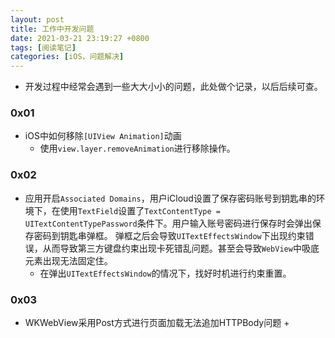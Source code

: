 ```yaml
---
layout: post
title: 工作中开发问题
date: 2021-03-21 23:19:27 +0800
tags: [阅读笔记]
categories: [iOS，问题解决]
---
```


+ 开发过程中经常会遇到一些大大小小的问题，此处做个记录，以后后续可查。

### 0x01

+ iOS中如何移除`[UIView Animation]`动画
    + 使用`view.layer.removeAnimation`进行移除操作。


### 0x02

+  应用开启`Associated Domains`，用户iCloud设置了保存密码账号到钥匙串的环境下，在使用`TextField`设置了`TextContentType = UITextContentTypePassword`条件下。用户输入账号密码进行保存时会弹出保存密码到钥匙串弹框。 弹框之后会导致`UITextEffectsWindow`下出现约束错误，从而导致第三方键盘约束出现卡死错乱问题。甚至会导致`WebView`中吸底元素出现无法固定住。
    + 在弹出`UITextEffectsWindow`的情况下，找好时机进行约束重置。


### 0x03

+ WKWebView采用Post方式进行页面加载无法追加HTTPBody问题
    + 
